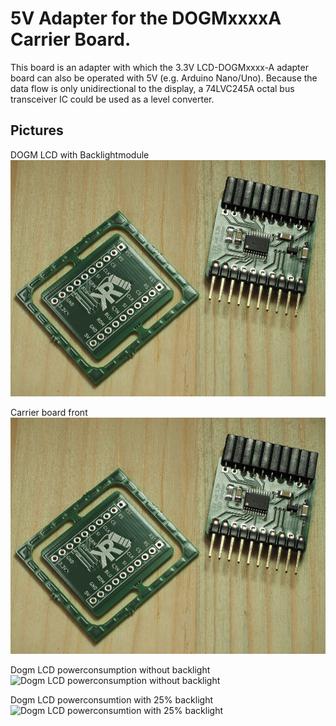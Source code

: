 # 5V Adapter for the DOGMxxxxA Carrier Board.

This board is an adapter with which the 3.3V LCD-DOGMxxxx-A adapter board can also be operated with 5V (e.g. Arduino Nano/Uno).
Because the data flow is only unidirectional to the display, a 74LVC245A octal bus transceiver IC could be used as a level converter.

## Pictures
DOGM LCD with Backlightmodule
![Adapter Board. Back and front](https://github.com/DoImant/Stuff/blob/main/DOGM-LCD-5V-Adapter/Pictures/dogm-lcd-5v-adapter-board.jpg?raw=true)

Carrier board front
![Adapter board with LCD display on a breadboard.](https://github.com/DoImant/Stuff/blob/main/DOGM-LCD-5V-Adapter/Pictures/dogm-lcd-5v-adapter-board.jpg?raw=true)

Dogm LCD powerconsumption without backlight
![Dogm LCD powerconsumption without backlight](https://github.com/DoImant/Stuff/blob/main/DOGM-LCD-5V-Adapter/Pictures/power_consumption_without_backlight?raw=true)

Dogm LCD powerconsumtion with 25% backlight
![Dogm LCD powerconsumtion with 25% backlight](https://github.com/DoImant/Stuff/blob/main/DOGM-LCD-5V-Adapter/Pictures/power_consumption_with_25_percent_backlight?raw=true)

